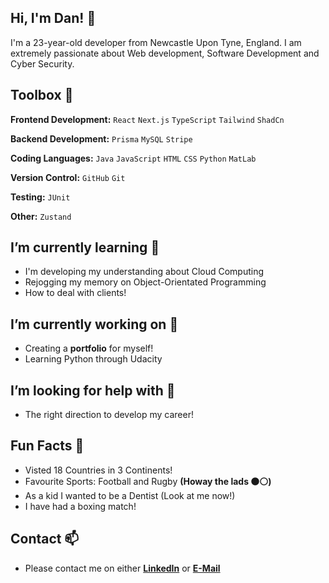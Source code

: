 ## **Hi, I'm Dan!** 👋

I'm a 23-year-old developer from Newcastle Upon Tyne, England. I am extremely passionate about Web development, Software Development and Cyber Security.

## Toolbox 🥊
**Frontend Development:** `React` `Next.js` `TypeScript` `Tailwind` `ShadCn`

**Backend Development:** `Prisma` `MySQL` `Stripe`

**Coding Languages:** `Java` `JavaScript` `HTML` `CSS` `Python` `MatLab`

**Version Control:** `GitHub` `Git`

**Testing:** `JUnit`

**Other:** `Zustand`

## **I’m currently learning** 🌻

- I'm developing my understanding about Cloud Computing
- Rejogging my memory on Object-Orientated Programming
- How to deal with clients!

## **I’m currently working on** 🔭

- Creating a **portfolio** for myself!
- Learning Python through Udacity

## **I’m looking for help with** 🤔

- The right direction to develop my career!

## **Fun Facts** 🥑

- Visted 18 Countries in 3 Continents!
- Favourite Sports: Football and Rugby **(Howay the lads ⚫⚪)**
- As a kid I wanted to be a Dentist (Look at me now!)
- I have had a boxing match!

## **Contact** 📫

- Please contact me on either **[LinkedIn](https://www.linkedin.com/in/daniel-jones-a4a85b23a/)** or **[E-Mail](mailto:dan_jones1107@hotmail.com?subject=[GitHub]%20Enquiry%20From%20GitHub)**

